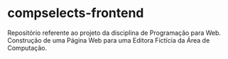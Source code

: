 # compselects-frontend
Repositório referente ao projeto da disciplina de Programação para Web. Construção de uma Página Web para uma Editora Fictícia da Área de Computação.
